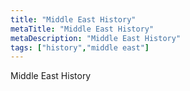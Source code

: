 ```yaml
---
title: "Middle East History"
metaTitle: "Middle East History"
metaDescription: "Middle East History"
tags: ["history","middle east"]
---
```


Middle East History